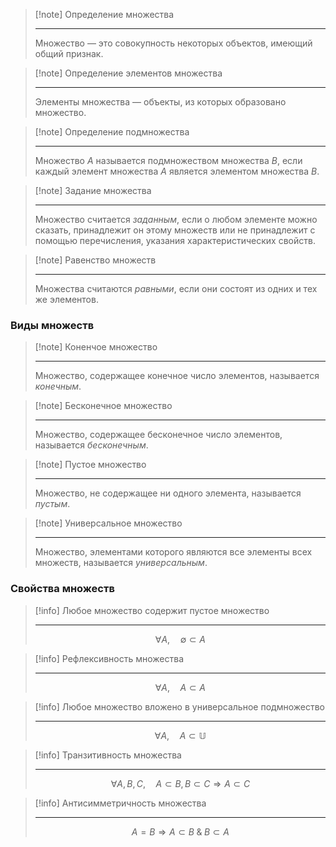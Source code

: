 > [!note] Определение множества
>
> ---
> Множество — это совокупность некоторых объектов, имеющий общий признак.

> [!note] Определение элементов множества
>
> ---
> Элементы множества — объекты, из которых образовано множество.

> [!note] Определение подмножества
> 
> ---
> Множество $A$ называется подмножеством множества $B$, если каждый элемент множества $A$ является элементом множества $B$.

> [!note] Задание множества
>
> ---
> Множество считается _заданным_, если о любом элементе можно сказать, принадлежит он этому множеств или не принадлежит с помощью перечисления, указания характеристических свойств.

> [!note] Равенство множеств
>
> ---
> Множества считаются _равными_, если они состоят из одних и тех же элементов.

### Виды множеств
> [!note] Коненчое множество
>
> ---
> Множество, содержащее конечное число элементов, называется _конечным_.

> [!note] Бесконечное множество
>
> ---
> Множество, содержащее бесконечное число элементов, называется _бесконечным_.

> [!note] Пустое множество
>
> ---
> Множество, не содержащее ни одного элемента, называется _пустым_.

> [!note] Универсальное множество
>
> ---
> Множество, элементами которого являются все элементы всех множеств, называется _универсальным_.


### Свойства множеств
> [!info] Любое множество содержит пустое множество
>
> ---
> $$\forall A, \quad \emptyset \subset A$$

> [!info] Рефлексивность множества
>
> ---
> $$\forall A, \quad A \subset A$$

> [!info] Любое множество вложено в универсальное подмножество
>
> ---
> $$\forall A, \quad A \subset \mathbb{U}$$

> [!info] Транзитивность множества
>
> ---
> $$\forall A,B,C, \quad A \subset B, B \subset C \Rightarrow A \subset C$$

> [!info] Антисимметричность множества
>
> ---
> $$A = B \Rightarrow A \subset B \; \& \; B \subset A$$
